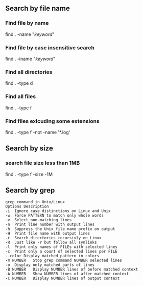 
## Search by file name

### Find file by name
find . -name "*keyword*"

### Find file by case insensitive search
find . -iname "*keyword*"

### Find all directories
find . -type d

### Find all files
find . -type f

### Find files exlcuding some extensions
find . -type f -not -name '*.log'

## Search by size

### search file size less than 1MB
find . -type f -size -1M

## Search by grep

```
grep command in Unix/Linux
Options	Description
-i	Ignore case distinctions on Linux and Unix
-w	Force PATTERN to match only whole words
-v	Select non-matching lines
-n	Print line number with output lines
-h	Suppress the Unix file name prefix on output
-H	Print file name with output lines
-r	Search directories recursivly on Linux
-R	Just like -r but follow all symlinks
-l	Print only names of FILEs with selected lines
-c	Print only a count of selected lines per FILE
--color	Display matched pattern in colors
-m NUMBER	Stop grep command NUMBER selected lines
-o	Display only matched parts of lines
-B NUMBER	Display NUMBER lines of before matched context
-A NUMBER	Show NUMBER lines of after matched context
-C NUMBER	Display NUMBER lines of output context
```
